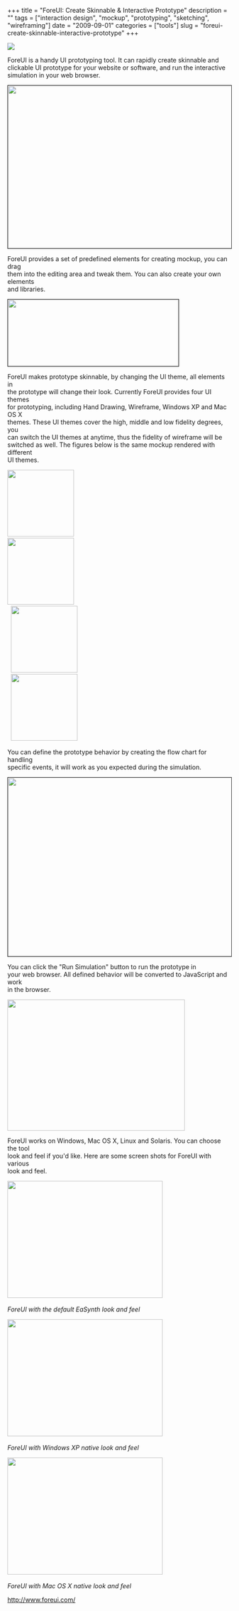 +++
title = "ForeUI: Create Skinnable & Interactive Prototype"
description = ""
tags = ["interaction design", "mockup", "prototyping", "sketching", "wireframing"]
date = "2009-09-01"
categories = ["tools"]
slug = "foreui-create-skinnable-interactive-prototype"
+++


<div class="tool-screenshot mb1"><a href="http://www.foreui.com/"><img id="bluga-thumbnail-2685" class="bluga-thumbnail custom" src="http://media.konigi.com/bluga/
wt522fb29f56d0b_custom.jpg"/></a></div><p>ForeUI is a handy UI prototyping tool. It can rapidly create skinnable and<br />
  clickable UI prototype for your website or software, and run the interactive<br />
  simulation in your web browser.</p>
<p><img src="http://www.foreui.com/hl/img/dnd_editing.gif" width="506" height="366" border="1"></p>
<p>ForeUI provides a set of predefined elements for creating mockup, you can drag<br />
  them into the editing area and tweak them. You can also create your own elements<br />
  and libraries.</p>
<p><img src="http://www.foreui.com/hl/img/fce_create.gif" width="385" height="150" border="1"></p>
<p>ForeUI makes prototype skinnable, by changing the UI theme, all elements in<br />
  the prototype will change their look. Currently ForeUI provides four UI themes<br />
  for prototyping, including Hand Drawing, Wireframe, Windows XP and Mac OS X<br />
  themes. These UI themes cover the high, middle and low fidelity degrees, you<br />
  can switch the UI themes at anytime, thus the fidelity of wireframe will be<br />
  switched as well. The figures below is the same mockup rendered with different<br />
  UI themes.</p>
<p><img src="http://www.foreui.com/images/ui_theme_handdrawing.gif" width="150" height="150" class="FrameBordered">&nbsp;&nbsp;&nbsp;<br />
  <img src="http://www.foreui.com/images/ui_theme_wireframe.gif" width="150" height="150" class="FrameBordered">&nbsp;<br />
  &nbsp;&nbsp;<img src="http://www.foreui.com/images/ui_theme_winxp.gif" width="150" height="150" class="FrameBordered">&nbsp;<br />
  &nbsp;&nbsp;<img src="http://www.foreui.com/images/ui_theme_mac.gif" width="150" height="150" class="FrameBordered">
</p>
<p>You can define the prototype behavior by creating the flow chart for handling<br />
  specific events, it will work as you expected during the simulation.</p>
<p><img src="http://www.foreui.com/hl/img/behavior_tree.gif" width="550" height="402" border="1"></p>
<p>You can click the &quot;Run Simulation&quot; button to run the prototype in<br />
  your web browser. All defined behavior will be converted to JavaScript and work<br />
  in the browser.</p>
<p><img src="http://www.foreui.com/hl/img/simulation_sample.gif" width="400" height="295"></p>
<p>ForeUI works on Windows, Mac OS X, Linux and Solaris. You can choose the tool<br />
  look and feel if you'd like. Here are some screen shots for ForeUI with various<br />
  look and feel.</p>
<p><img src="http://www.foreui.com/images/ForeUI_EaSynth_Lnf_Thumb.gif" width="350" height="263"><br><br />
  <i>ForeUI with the default EaSynth look and feel</i></p>
<p><img src="http://www.foreui.com/images/ForeUI_Win_System_Lnf_Thumb.gif" width="350" height="263"><br><br />
  <i>ForeUI with Windows XP native look and feel</i></p>
<p><img src="http://www.foreui.com/images/ForeUI_Mac_System_Lnf_Thumb.gif" width="350" height="263"><br><br />
  <i>ForeUI with Mac OS X native look and feel</i></p>
  
<p><a href="http://www.foreui.com/">http://www.foreui.com/</a></p>
      
